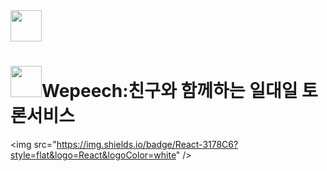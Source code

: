<img src="https://user-images.githubusercontent.com/101165990/172306916-1b84c847-df2e-4801-b574-a68235437eab.png" width="50px" height="50px"/>
<p></p>
<h1><img src="https://user-images.githubusercontent.com/101165990/172306916-1b84c847-df2e-4801-b574-a68235437eab.png" width="50px" height="50px"/>Wepeech:친구와 함께하는 일대일 토론서비스</h1>




<img src="https://img.shields.io/badge/React-3178C6?style=flat&logo=React&logoColor=white" />
